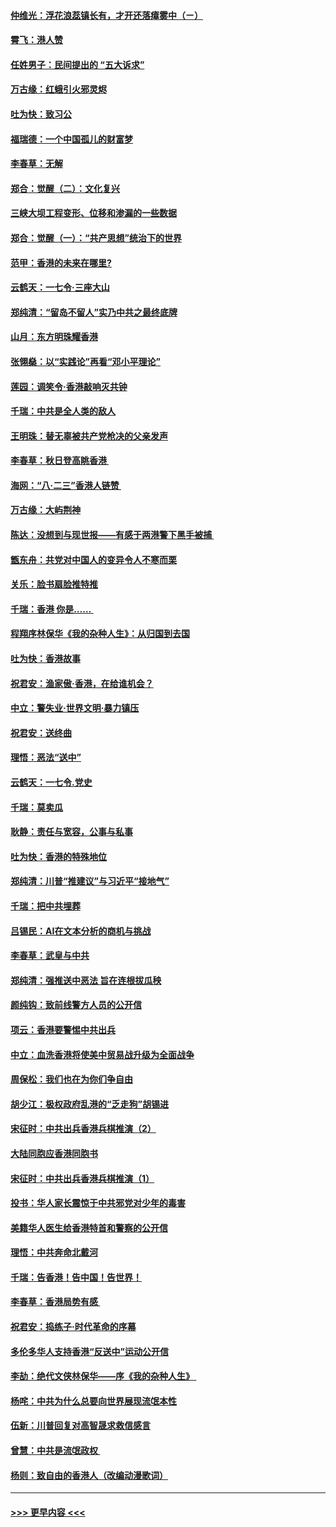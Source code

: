 #### [仲维光：浮花浪蕊镇长有，才开还落瘴雾中（ㄧ）](../pages/nsc993/n11483259.md?t=08282322) 
#### [霄飞：港人赞](../pages/nsc993/n11482957.md?t=08282322) 
#### [任姓男子：民间提出的 “五大诉求”](../pages/nsc993/n11482897.md?t=08282322) 
#### [万古缘：红蛾引火邪灵烬](../pages/nsc993/n11482886.md?t=08282322) 
#### [吐为快：致习公](../pages/nsc993/n11482867.md?t=08282322) 
#### [福瑞德：一个中国孤儿的财富梦](../pages/nsc993/n11482817.md?t=08282322) 
#### [李春草：无解](../pages/nsc993/n11482791.md?t=08282322) 
#### [郑合：觉醒（二）：文化复兴](../pages/nsc993/n11478025.md?t=08282322) 
#### [三峡大坝工程变形、位移和渗漏的一些数据](../pages/nsc993/n11478232.md?t=08282322) 
#### [郑合：觉醒（一）：“共产思想”统治下的世界](../pages/nsc993/n11477663.md?t=08282322) 
#### [范甲：香港的未来在哪里?](../pages/nsc993/n11477249.md?t=08282322) 
#### [云鹤天：一七令·三座大山](../pages/nsc993/n11477192.md?t=08282322) 
#### [郑纯清：“留岛不留人”实乃中共之最终底牌](../pages/nsc993/n11476160.md?t=08282322) 
#### [山月：东方明珠耀香港](../pages/nsc993/n11476077.md?t=08282322) 
#### [张翎燊：以“实践论”再看“邓小平理论”](../pages/nsc993/n11475733.md?t=08282322) 
#### [莲园：调笑令‧香港敲响灭共钟](../pages/nsc993/n11475723.md?t=08282322) 
#### [千瑞：中共是全人类的敌人](../pages/nsc993/n11475329.md?t=08282322) 
#### [王明珠：替无辜被共产党枪决的父亲发声](../pages/nsc993/n11474570.md?t=08282322) 
#### [李春草：秋日登高眺香港 ](../pages/nsc993/n11474491.md?t=08282322) 
#### [海网：“八·二三”香港人链赞 ](../pages/nsc993/n11474538.md?t=08282322) 
#### [万古缘：大屿荆神](../pages/nsc993/n11474401.md?t=08282322) 
#### [陈达：没想到与现世报——有感于两港警下黑手被捕 ](../pages/nsc993/n11472557.md?t=08282322) 
#### [甑东舟：共党对中国人的变异令人不寒而栗](../pages/nsc993/n11472496.md?t=08282322) 
#### [关乐：脸书扇脸推特推](../pages/nsc993/n11472488.md?t=08282322) 
#### [千瑞：香港  你是…… ](../pages/nsc993/n11472459.md?t=08282322) 
#### [程翔序林保华《我的杂种人生》：从归国到去国](../pages/nsc993/n11472369.md?t=08282322) 
#### [吐为快：香港故事](../pages/nsc993/n11471931.md?t=08282322) 
#### [祝君安：渔家傲‧香港，在给谁机会？](../pages/nsc993/n11469718.md?t=08282322) 
#### [中立：警失业‧世界文明‧暴力镇压](../pages/nsc993/n11467566.md?t=08282322) 
#### [祝君安：送终曲](../pages/nsc993/n11467546.md?t=08282322) 
#### [理悟：恶法“送中”](../pages/nsc993/n11467290.md?t=08282322) 
#### [云鹤天：一七令.党史](../pages/nsc993/n11464122.md?t=08282322) 
#### [千瑞：莫卖瓜](../pages/nsc993/n11463014.md?t=08282322) 
#### [耿静：责任与宽容，公事与私事](../pages/nsc993/n11462810.md?t=08282322) 
#### [吐为快：香港的特殊地位](../pages/nsc993/n11462562.md?t=08282322) 
#### [郑纯清：川普“推建议”与习近平“接地气”](../pages/nsc993/n11461683.md?t=08282322) 
#### [千瑞：把中共埋葬](../pages/nsc993/n11461658.md?t=08282322) 
#### [吕锡民：AI在文本分析的商机与挑战](../pages/nsc993/n11460607.md?t=08282322) 
#### [李春草：武皇与中共](../pages/nsc993/n11460589.md?t=08282322) 
#### [郑纯清：强推送中恶法 旨在连根拔瓜秧](../pages/nsc993/n11460526.md?t=08282322) 
#### [颜纯钩：致前线警方人员的公开信](../pages/nsc993/n11459564.md?t=08282322) 
#### [项云：香港要警惕中共出兵](../pages/nsc993/n11459530.md?t=08282322) 
#### [中立：血洗香港将使美中贸易战升级为全面战争](../pages/nsc993/n11459717.md?t=08282322) 
#### [周保松：我们也在为你们争自由](../pages/nsc993/n11459087.md?t=08282322) 
#### [胡少江：极权政府乱港的“乏走狗”胡锡进](../pages/nsc993/n11459051.md?t=08282322) 
#### [宋征时：中共出兵香港兵棋推演（2）](../pages/nsc993/n11458306.md?t=08282322) 
#### [大陆同胞应香港同胞书](../pages/nsc993/n11457241.md?t=08282322) 
#### [宋征时：中共出兵香港兵棋推演（1）](../pages/nsc993/n11455979.md?t=08282322) 
#### [投书：华人家长震惊于中共邪党对少年的毒害](../pages/nsc993/n11454664.md?t=08282322) 
#### [美籍华人医生给香港特首和警察的公开信](../pages/nsc993/n11454599.md?t=08282322) 
#### [理悟：中共奔命北戴河](../pages/nsc993/n11454254.md?t=08282322) 
#### [千瑞：告香港！告中国！告世界！](../pages/nsc993/n11452639.md?t=08282322) 
#### [李春草：香港局势有感 ](../pages/nsc993/n11452364.md?t=08282322) 
#### [祝君安：捣练子‧时代革命的序幕](../pages/nsc993/n11452353.md?t=08282322) 
#### [多伦多华人支持香港“反送中”运动公开信](../pages/nsc993/n11452323.md?t=08282322) 
#### [李劼：绝代文侠林保华——序《我的杂种人生》 ](../pages/nsc993/n11452282.md?t=08282322) 
#### [杨咤：中共为什么总要向世界展现流氓本性](../pages/nsc993/n11448899.md?t=08282322) 
#### [伍新：川普回复对高智晟求救信感言](../pages/nsc993/n11448808.md?t=08282322) 
#### [曾慧：中共是流氓政权 ](../pages/nsc993/n11447277.md?t=08282322) 
#### [杨则：致自由的香港人（改编动漫歌词）](../pages/nsc993/n11447253.md?t=08282322) 

----
#### [ >>> 更早内容 <<< ](../indexes/nsc993-earlier.md)
